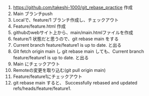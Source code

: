 1. https://github.com/takeshi-1000/git_rebase_practice 作成
2. Main ブランチpush
3. Localで、feature/1 ブランチ作成し、チェックアウト
4. Feature/feature.html 作成
5. githubのwebサイト上から、main/main.htmlファイルを作成
6. feature/1 状態だと思うので、git rebase main をする
7. Current branch feature/feature1 is up to date. と出る
8. Git fetch origin main し git rebase main しても、Current branch feature/feature1 is up to date. と出る
9. Main にチェックアウト
10. Remoteの変更を取り込む(git pull origin main)
11. Feature/feature1にチェックアウト
12. git rebase main すると、 Successfully rebased and updated refs/heads/feature/feature1.
